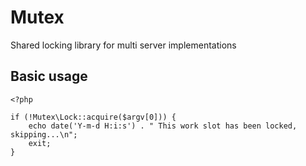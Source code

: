 # Mutex
Shared locking library for multi server implementations

## Basic usage ##
```
<?php

if (!Mutex\Lock::acquire($argv[0])) {
    echo date('Y-m-d H:i:s') . " This work slot has been locked, skipping...\n";
    exit;
}
```
